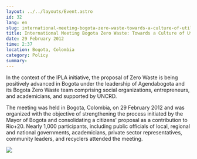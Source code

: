 ```yaml
---
layout: ../../layouts/Event.astro
id: 32
lang: en
slug: international-meeting-bogota-zero-waste-towards-a-culture-of-utilization-3fdd
title: International Meeting Bogota Zero Waste: Towards a Culture of Utilization
date: 29 February 2012
time: 2:37
location: Bogota, Colombia
category: Policy
summary: 
---
```

In the context of the IPLA initiative, the proposal of Zero Waste is being positively advanced in Bogota under the leadership of Agendabogota and its Bogota Zero Waste team comprising social organizations, entrepreneurs, and academicians, and supported by UNCRD.   
   
The meeting was held in Bogota, Colombia, on 29 February 2012 and was organized with the objective of strengthening the process initiated by the Mayor of Bogota and consolidating a citizens' proposal as a contribution to Rio+20. Nearly 1,000 participants, including public officials of local, regional and national governments, academicians, private sector representatives, community leaders, and recyclers attended the meeting.   
   
   
![](content/images/image18_54.jpg)
